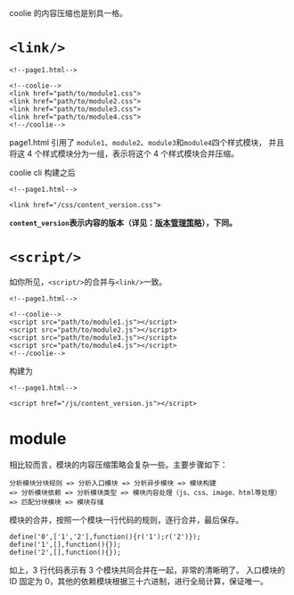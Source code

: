 coolie 的内容压缩也是别具一格。

# `<link/>`
```
<!--page1.html-->

<!--coolie-->
<link href="path/to/module1.css">
<link href="path/to/module2.css">
<link href="path/to/module3.css">
<link href="path/to/module4.css">
<!--/coolie-->
```

page1.html 引用了 `module1`、`module2`、`module3`和`module4`四个样式模块，
并且将这 4 个样式模块分为一组，表示将这个 4 个样式模块合并压缩。

coolie cli 构建之后
```
<!--page1.html-->

<link href="/css/content_version.css">
```


**`content_version`表示内容的版本（详见：[版本管理策略](./version-management.md)），下同。**



# `<script/>`
如你所见，`<script/>`的合并与`<link/>`一致。
```
<!--page1.html-->

<!--coolie-->
<script src="path/to/module1.js"></script>
<script src="path/to/module2.js"></script>
<script src="path/to/module3.js"></script>
<script src="path/to/module4.js"></script>
<!--/coolie-->
```

构建为

```
<!--page1.html-->

<script href="/js/content_version.js"></script>
```



# module
相比较而言，模块的内容压缩策略会复杂一些。主要步骤如下：
```
分析模块分块规则 => 分析入口模块 => 分析异步模块 => 模块构建
=> 分析模块依赖 => 分析模块类型 => 模块内容处理（js、css、image、html等处理）
=> 匹配分块模块 => 模块存储
```

模块的合并，按照一个模块一行代码的规则，逐行合并，最后保存。

```
define('0',['1','2'],function(){r('1');r('2')});
define('1',[],function(){});
define('2',[],function(){});
```

如上，3 行代码表示有 3 个模块共同合并在一起，非常的清晰明了。
入口模块的 ID 固定为 0，其他的依赖模块根据三十六进制，进行全局计算，保证唯一。




